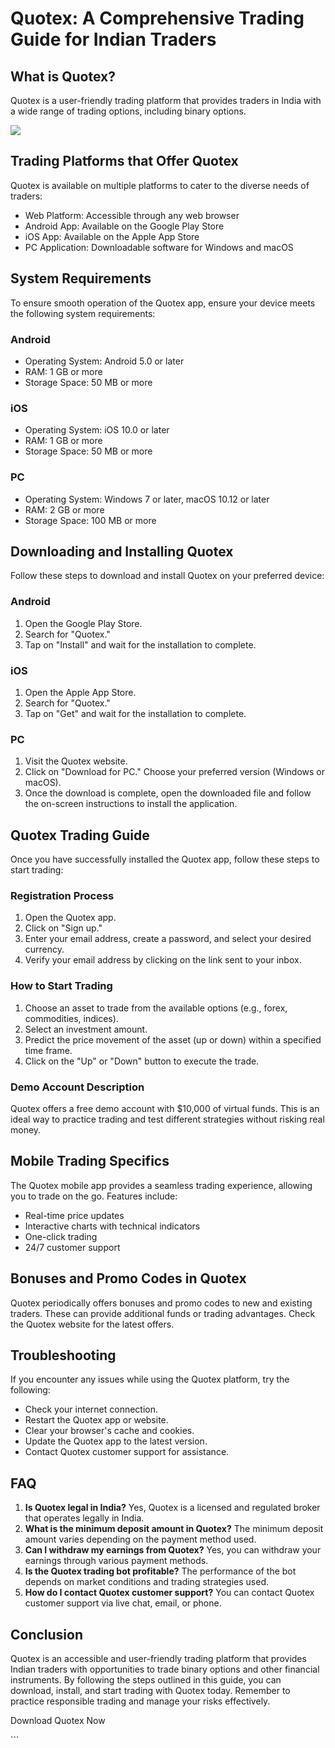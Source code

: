 # Quotex: A Comprehensive Trading Guide for Indian Traders

## What is Quotex?

Quotex is a user-friendly trading platform that provides traders in
India with a wide range of trading options, including binary options.

[![](https://static.quotex.io/files/1_en/300_250.jpg)](https://traff.sbs/brokerqxsignupf)

## Trading Platforms that Offer Quotex

Quotex is available on multiple platforms to cater to the diverse needs
of traders:

-   Web Platform: Accessible through any web browser
-   Android App: Available on the Google Play Store
-   iOS App: Available on the Apple App Store
-   PC Application: Downloadable software for Windows and macOS

## System Requirements

To ensure smooth operation of the Quotex app, ensure your device meets
the following system requirements:

### Android

-   Operating System: Android 5.0 or later
-   RAM: 1 GB or more
-   Storage Space: 50 MB or more

### iOS

-   Operating System: iOS 10.0 or later
-   RAM: 1 GB or more
-   Storage Space: 50 MB or more

### PC

-   Operating System: Windows 7 or later, macOS 10.12 or later
-   RAM: 2 GB or more
-   Storage Space: 100 MB or more

## Downloading and Installing Quotex

Follow these steps to download and install Quotex on your preferred
device:

### Android

1.  Open the Google Play Store.
2.  Search for "Quotex."
3.  Tap on "Install" and wait for the installation to complete.

### iOS

1.  Open the Apple App Store.
2.  Search for "Quotex."
3.  Tap on "Get" and wait for the installation to complete.

### PC

1.  Visit the Quotex website.
2.  Click on "Download for PC." Choose your preferred version
    (Windows or macOS).
3.  Once the download is complete, open the downloaded file and follow
    the on-screen instructions to install the application.

## Quotex Trading Guide

Once you have successfully installed the Quotex app, follow these steps
to start trading:

### Registration Process

1.  Open the Quotex app.
2.  Click on "Sign up."
3.  Enter your email address, create a password, and select your desired
    currency.
4.  Verify your email address by clicking on the link sent to your
    inbox.

### How to Start Trading

1.  Choose an asset to trade from the available options (e.g., forex,
    commodities, indices).
2.  Select an investment amount.
3.  Predict the price movement of the asset (up or down) within a
    specified time frame.
4.  Click on the "Up" or "Down" button to execute the trade.

### Demo Account Description

Quotex offers a free demo account with \$10,000 of virtual funds. This
is an ideal way to practice trading and test different strategies
without risking real money.

## Mobile Trading Specifics

The Quotex mobile app provides a seamless trading experience, allowing
you to trade on the go. Features include:

-   Real-time price updates
-   Interactive charts with technical indicators
-   One-click trading
-   24/7 customer support

## Bonuses and Promo Codes in Quotex

Quotex periodically offers bonuses and promo codes to new and existing
traders. These can provide additional funds or trading advantages. Check
the Quotex website for the latest offers.

## Troubleshooting

If you encounter any issues while using the Quotex platform, try the
following:

-   Check your internet connection.
-   Restart the Quotex app or website.
-   Clear your browser\'s cache and cookies.
-   Update the Quotex app to the latest version.
-   Contact Quotex customer support for assistance.

## FAQ

1.  **Is Quotex legal in India?** Yes, Quotex is a licensed and
    regulated broker that operates legally in India.
2.  **What is the minimum deposit amount in Quotex?** The minimum
    deposit amount varies depending on the payment method used.
3.  **Can I withdraw my earnings from Quotex?** Yes, you can withdraw
    your earnings through various payment methods.
4.  **Is the Quotex trading bot profitable?** The performance of the bot
    depends on market conditions and trading strategies used.
5.  **How do I contact Quotex customer support?** You can contact Quotex
    customer support via live chat, email, or phone.

## Conclusion

Quotex is an accessible and user-friendly trading platform that provides
Indian traders with opportunities to trade binary options and other
financial instruments. By following the steps outlined in this guide,
you can download, install, and start trading with Quotex today. Remember
to practice responsible trading and manage your risks effectively.

Download Quotex Now

\`\`\`

